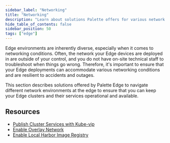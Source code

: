 ```yaml
---
sidebar_label: "Networking"
title: "Networking"
description: "Learn about solutions Palette offers for various network environments during Edge deployment."
hide_table_of_contents: false
sidebar_position: 50
tags: ["edge"]
---
```


Edge environments are inherently diverse, especially when it comes to networking conditions. Often, the network your Edge devices are deployed in are outside of your control, and you do not have on-site technical staff to troubleshoot when things go wrong. Therefore, it's important to ensure that your Edge deployments can accommodate various networking conditions and are resilient to accidents and outages.

This section describes solutions offered by Palette Edge to navigate different network environments at the edge to ensure that you can keep your Edge clusters and their services operational and available.

## Resources

- [Publish Cluster Services with Kube-vip](kubevip.md)
- [Enable Overlay Network](vxlan-overlay.md)
- [Enable Local Harbor Image Registry](local-registry.md)
